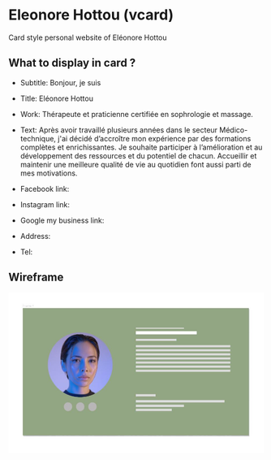# Eleonore Hottou (vcard)

Card style personal website of Eléonore Hottou

## What to display in card ?

- Subtitle: Bonjour, je suis

- Title: Eléonore Hottou

- Work: Thérapeute et praticienne certifiée en sophrologie et massage.

- Text:
Après avoir travaillé plusieurs années dans le secteur Médico-technique, 
j'ai décidé d’accroître mon expérience par des formations complètes et enrichissantes.
Je souhaite participer à l’amélioration et au développement des ressources et du potentiel de chacun. 
Accueillir et maintenir une meilleure qualité de vie au quotidien font aussi parti de mes motivations.

- Facebook link:

- Instagram link:

- Google my business link:

- Address:

- Tel: 

## Wireframe

![main](https://github.com/LionelENSFELDER/eleonore-hottou-vcard/blob/master/assets/wireframe/main.JPG "main wireframe")
